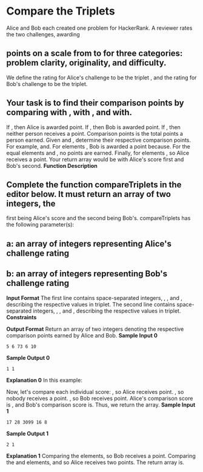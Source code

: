 # Compare the Triplets

Alice and Bob each created one problem for HackerRank. A reviewer rates the two challenges, awarding

## points on a scale from to for three categories: problem clarity, originality, and difficulty.

We define the rating for Alice's challenge to be the triplet , and the rating for Bob's
challenge to be the triplet.

## Your task is to find their comparison points by comparing with , with , and with.

If , then Alice is awarded point.
If , then Bob is awarded point.
If , then neither person receives a point.
Comparison points is the total points a person earned.
Given and , determine their respective comparison points.
For example, and. For elements , Bob is awarded a point because.
For the equal elements and , no points are earned. Finally, for elements , so Alice
receives a point. Your return array would be with Alice's score first and Bob's second.
**Function Description**

## Complete the function compareTriplets in the editor below. It must return an array of two integers, the

first being Alice's score and the second being Bob's.
compareTriplets has the following parameter(s):

## a: an array of integers representing Alice's challenge rating

## b: an array of integers representing Bob's challenge rating

**Input Format**
The first line contains space-separated integers, , , and , describing the respective values in
triplet.
The second line contains space-separated integers, , , and , describing the respective values
in triplet.
**Constraints**

**Output Format**
Return an array of two integers denoting the respective comparison points earned by Alice and Bob.
**Sample Input 0**

```
5 6 73 6 10
```
**Sample Output 0**

```
1 1
```

**Explanation 0**
In this example:

Now, let's compare each individual score:
, so Alice receives point.
, so nobody receives a point.
, so Bob receives point.
Alice's comparison score is , and Bob's comparison score is. Thus, we return the array.
**Sample Input 1**

```
17 28 3099 16 8
```
**Sample Output 1**

```
2 1
```
**Explanation 1**
Comparing the elements, so Bob receives a point.
Comparing the and elements, and so Alice receives two points.
The return array is.


